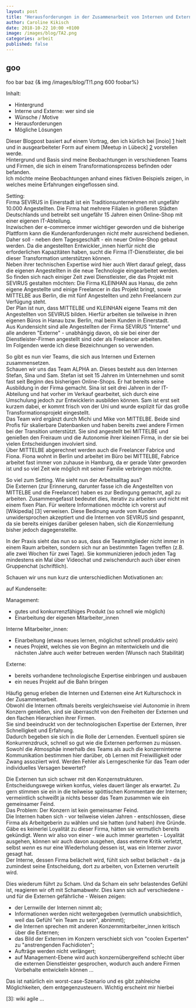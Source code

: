 ```yaml
---
layout: post
title: "Herausforderungen in der Zusammenarbeit von Internen und Externen"
author: Caroline Kikisch
date: 2018-10-22 10:00 +0100
image: /images/blog/TA2.png
categories: arbeit
published: false
---
```


## goo
foo bar baz
{& img /images/blog/T!1.png 600 foobar%} 


Inhalt: 
- Hintergrund
- Interne und Externe: wer sind sie
- Wünsche / Motive
- Herausforderungen
- Mögliche Lösungen




Dieser Blogpost basiert auf einem Vortrag, den ich kürlich bei [inoio] [1] hielt und in ausgearbeiteter Form auf einem [Meetup in Lübeck] [2] vorstellen werde.  
Hintergrund und Basis sind meine Beobachtungen in verschiedenen Teams und Firmen, die sich in einem Transformationsprozess befinden oder befanden.  
Ich möchte meine Beobachtungen anhand eines fiktiven Beispiels zeigen, in welches meine Erfahrungen eingeflossen sind.  

Setting:  
Firma SEVIRUS in Einerstadt ist ein Traditionsunternehmen mit ungefähr 10.000 Angestellten. Die Firma hat mehrere Filialen in größeren Städten Deutschlands und betreibt seit ungefähr 15 Jahren einen Online-Shop mit einer eigenen IT-Abteilung.  
Inzwischen der e-commerce immer wichtiger geworden und die bisherige Plattform kann die Kundenanforderungen nicht mehr ausreichend bedienen. Daher soll - neben dem Tagesgeschäft - ein neuer Online-Shop gebaut werden. Da die angestellten Entwickler_innen hierfür nicht die erforderlichen Kapazitäten haben, sucht die Firma IT-Dienstleister, die bei dieser Transformation unterstützen können.  
Neben ihrer technischen Expertise wird hier auch Wert darauf gelegt, dass die eigenen Angestellten in die neue Technologie eingearbeitet werden.  
So finden sich nach einiger Zeit zwei Dienstleister, die das Projekt mit SEVIRUS gestalten möchten: Die Firma KLEINHAN aus Hanau, die zehn eigene Angestellte und einige Freelancer in das Projekt bringt, sowie MITTELBE aus Berlin, die mit fünf Angestellten und zehn Freelancern zur Verfügung steht.  
Der Plan ist nun, dass MITTELBE und KLEINHAN eigene Teams mit den Angestellten von SEVIRUS bilden. Hierfür arbeiten sie teilweise in ihren eigenen Büros in Hanau bzw. Berlin, mal beim Kunden in Einerstadt.  
Aus Kundensicht sind alle Angestellten der Firma SEVIRUS "Interne" und alle anderen "Externe" - unabhängig davon, ob sie bei einer der Dienstleister-Firmen angestellt sind oder als Freelancer arbeiten.  
Im Folgenden werde ich diese Bezeichnungen so verwenden.  

So gibt es nun vier Teams, die sich aus Internen und Externen zusammensetzen.  
Schauen wir uns das Team ALPHA an. Dieses besteht aus den Internen Stefan, Sina und Sam. Stefan ist seit 15 Jahren im Unternehmen und somit fast seit Beginn des bisherigen Online-Shops. Er hat bereits seine Ausbildung in der Firma gemacht. Sina ist seit drei Jahren in der IT-Abteilung und hat vorher im Verkauf gearbeitet, sich durch eine Umschulung jedoch zur Entwicklerin ausbilden können. Sam ist erst seit kurzem dabei, er kommt frisch von der Uni und wurde explizit für das große Transformationsprojekt eingestellt.  
Das Team wird ergänzt durch Michi und Mike von MITTELBE. Beide sind Profis für skalierbare Datenbanken und haben bereits zwei andere Firmen bei der Transition unterstützt. Sie sind angestellt bei MITTELBE und genießen den Freiraum und die Autonomie ihrer kleinen Firma, in der sie bei vielen Entscheidungen involviert sind.  
Über MITTELBE abgerechnet werden auch die Freelancer Fabrice und Fiona. Fiona wohnt in Berlin und arbeitet im Büro bei MITTELBE, Fabrice arbeitet fast immer von zuhause in Hamburg, da er gerade Vater geworden ist und so viel Zeit wie möglich mit seiner Familie verbringen möchte.  


So viel zum Setting. Wie sieht nun der Arbeitsalltag aus?  
Die Externen (zur Erinnerung, darunter fasse ich die Angestellten von MITTELBE und die Freelancer) haben es zur Bedingung gemacht, agil zu arbeiten. Zusammengefasst bedeutet dies, iterativ zu arbeiten und nicht mit einem fixen Plan. Für weitere Informationen möchte ich vorerst auf [Wikipedia] [3] verweisen. Diese Bedinung wurde vom Kunden unwidersprochen akzeptiert und die Internen von SEVIRUS sind gespannt, da sie bereits einiges darüber gelesen haben, sich die Konzernleitung bisher jedoch dagegenstellte.  

In der Praxis sieht das nun so aus, dass die Teammitglieder nicht immer in einem Raum arbeiten, sondern sich nur an bestimmten Tagen treffen (z.B. alle zwei Wochen für zwei Tage). Sie kommunizieren jedoch jeden Tag mindestens ein Mal über Videochat und zwischendurch auch über einen Gruppenchat (schriftlich).  

Schauen wir uns nun kurz die unterschiedlichen Motivationen an:  

auf Kundenseite: 

Management:  
- gutes und konkurrenzfähiges Produkt (so schnell wie möglich)
- Einarbeitung der eigenen Mitarbeiter_innen

Interne Mitarbeiter_innen:
- Einarbeitung (etwas neues lernen, möglichst schnell produktiv sein)
- neues Projekt, welches sie von Beginn an mitentwickeln und die nächsten Jahre auch weiter betreuen werden (Wunsch nach Stabilität)

Externe: 
- bereits vorhandene technologische Expertise einbringen und ausbauen
- ein neues Projekt auf die Bahn bringen


Häufig genug erleben die Internen und Externen eine Art Kulturschock in der Zusammenarbeit.  
Obwohl die Internen oftmals bereits vergleichsweise viel Autonomie in ihrem Konzern genießen, sind sie überrascht von den Freiheiten der Externen und den flachen Hierarchien ihrer Firmen.  
Sie sind beeindruckt von der technologischen Expertise der Externen, ihrer Schnelligkeit und Erfahrung.  
Dadurch begeben sie sich in die Rolle der Lernenden. Eventuell spüren sie Konkurrenzdruck, schnell so gut wie die Externen performen zu müssen. Sowohl die Atmosphäe innerhalb des Teams als auch die konzerninterne Kommunikation bestimmen hier darüber, ob Lernen mit Freiwilligkeit oder Zwang assoziiert wird. Werden Fehler als Lerngeschenke für das Team oder individuelles Versagen bewertet?  

Die Externen tun sich schwer mit den Konzernstrukturen. Entscheidungswege wirken konfus, vieles dauert länger als erwartet. Zu gern stimmen sie ein in die teilweise spöttischen Kommentare der Internen; vermeintlich schweißt ja nichts besser das Team zusammen wie ein gemeinsamer Feind.  
Das Problem: Der Konzern ist kein gemeinsamer Feind.   
Die Internen haben sich - vor teilweise vielen Jahren - entschlossen, diese Firma als Arbeitgeberin zu wählen und sie hatten (und haben) ihre Gründe. Gäbe es keinerlei Loyalität zu dieser Firma, hätten sie vermutlich bereits gekündigt. Wenn wir also von einer - wie auch immer gearteten - Loyalität ausgehen, können wir auch davon ausgehen, dass externe Kritik verletzt, selbst _wenn_ es nur eine Wiederholung dessen ist, was ein Interner zuvor gesagt hat.  
Der Interne, dessen Firma belächelt wird, fühlt sich selbst belächelt - da ja zumindest seine Entscheidung, dort zu arbeiten, von Externen verurteilt wird.  

Dies wiederum führt zu Scham. Und da Scham ein sehr belastendes Gefühl ist, reagieren wir oft mit Schamabwehr. Dies kann sich auf verschiedene - und für die Externen gefährliche - Weisen zeigen: 
- der Lernwille der Internen nimmt ab;
- Informationen werden nicht weitergegeben (vermutlich unabsichtlich, weil das Gefühl "ein Team zu sein", abnimmt);
- die Internen sprechen mit anderen Konzernmitarbeiter_innen kritisch über die Externen;
- das Bild der Externen im Konzern verschiebt sich von "coolen Experten" zu "anstrengenden Fachidioten";
- Aufträge werden nicht verlängert;
- auf Management-Ebene wird auch konzernübergreifend schlecht über die externen Dienstleister gesprochen, wodurch auch andere Firmen Vorbehalte entwickeln können ...

Das ist natürlich ein worst-case-Szenario und es gibt zahlreiche Möglichkeiten, dem entgegenzusteuern. Wichtig erscheint mir hierbei 















[1]: https://www.inoio.de
[2]:  meetup
[3]: wiki agile ...
